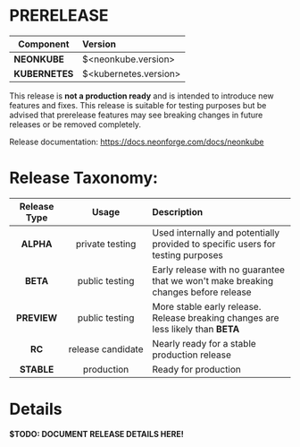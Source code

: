 # PRERELEASE

| Component       | Version                |
| --------------- | :--------------------- |
| **NEONKUBE**    | $<neonkube.version>    |
| **KUBERNETES**  | $<kubernetes.version>  |

This release is **not a production ready** and is intended to introduce new features and fixes.  This release is suitable for testing purposes but be advised that prerelease  features may see breaking changes in future releases or be removed completely.

Release documentation: https://docs.neonforge.com/docs/neonkube

# Release Taxonomy:

| Release Type | Usage                   | Description                                                                        |
| :----------: | :---------------------: | :--------------------------------------------------------------------------------- |
| **ALPHA**    | private&nbsp;testing    | Used internally and potentially provided to specific users for testing purposes    |
| **BETA**     | public&nbsp;testing     | Early release with no guarantee that we won't make breaking changes before release |
| **PREVIEW**  | public&nbsp;testing     | More stable early release.  Release breaking changes are less likely than **BETA** |
| **RC**       | release&nbsp;candidate  | Nearly ready for a stable production release                                       |
| **STABLE**   | production              | Ready for production                                                               |

# Details

**$TODO: DOCUMENT RELEASE DETAILS HERE!**
